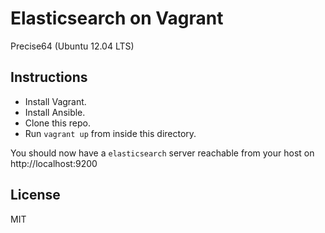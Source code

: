 # Elasticsearch on Vagrant
Precise64 (Ubuntu 12.04 LTS)

## Instructions

* Install Vagrant.
* Install Ansible.
* Clone this repo.
* Run `vagrant up` from inside this directory.

You should now have a `elasticsearch` server reachable from your host on http://localhost:9200

## License

MIT